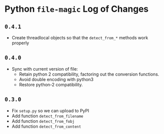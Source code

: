 # Python `file-magic` Log of Changes

## `0.4.1`

- Create threadlocal objects so that the `detect_from_*` methods work properly


## `0.4.0`

- Sync with current version of file:
  * Retain python 2 compatibility, factoring out the conversion functions.
  * Avoid double encoding with python3
  * Restore python-2 compatibility.


## `0.3.0`

- Fix `setup.py` so we can upload to PyPI
- Add function `detect_from_filename`
- Add function `detect_from_fobj`
- Add function `detect_from_content`
